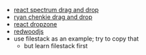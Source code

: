 - [react spectrum drag and drop](https://react-spectrum.adobe.com/blog/drag-and-drop.html)
- [ryan chenkie drag and drop](https://www.youtube.com/watch?v=scUKcl36ZQs)
- [react dropzone](https://react-dropzone.js.org/)
- [redwoodjs](https://redwoodjs.com/)
- use filestack as an example; try to copy that
	- but learn filestack first